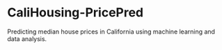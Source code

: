 # CaliHousing-PricePred
Predicting median house prices in California using machine learning and data analysis.
